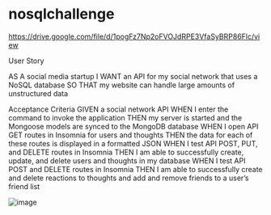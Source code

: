 # nosqlchallenge

https://drive.google.com/file/d/1pogFz7Np2oFVOJdRPE3VfaSyBRP86Flc/view

User Story

AS A social media startup
I WANT an API for my social network that uses a NoSQL database
SO THAT my website can handle large amounts of unstructured data

Acceptance Criteria
GIVEN a social network API
WHEN I enter the command to invoke the application
THEN my server is started and the Mongoose models are synced to the MongoDB database
WHEN I open API GET routes in Insomnia for users and thoughts
THEN the data for each of these routes is displayed in a formatted JSON
WHEN I test API POST, PUT, and DELETE routes in Insomnia
THEN I am able to successfully create, update, and delete users and thoughts in my database
WHEN I test API POST and DELETE routes in Insomnia
THEN I am able to successfully create and delete reactions to thoughts and add and remove friends to a user’s friend list

![image](https://user-images.githubusercontent.com/42953264/177245631-859c6ff0-8e0a-4015-9932-83ecfd673a00.png)

